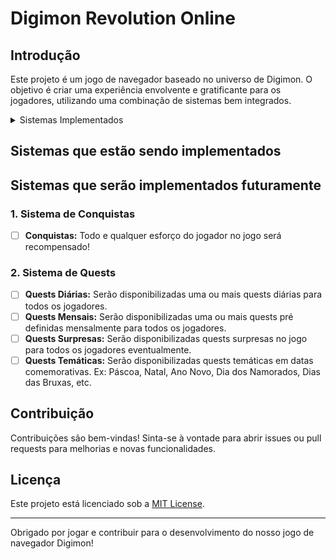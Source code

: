 # Digimon Revolution Online

## Introdução
Este projeto é um jogo de navegador baseado no universo de Digimon. O objetivo é criar uma experiência envolvente e gratificante para os jogadores, utilizando uma combinação de sistemas bem integrados.

<details>
<summary>Sistemas Implementados</summary>

### 1. Sistema de Registro e Login
- [ ] **Registro de Usuários:** Permite que os jogadores criem contas com e-mail e senha.
- [x] **Autenticação:** Segurança para proteger os dados dos usuários, como hashing de senhas.

### 2. Sistema de Seleção de Digimon
- [x] **Escolha Inicial:** Permite que os jogadores escolham um Digimon inicial de uma lista de Digimon Rookie.
- [x] **Descrição Detalhada:** Fornece descrições detalhadas de cada Digimon para ajudar na escolha.

### 3. Sistema de Continuar Jornada
- [ ] **Continuar Jornada:** Permite que um jogador já cadastrado e que já tenha passado pela etapa de escolha inicial possa selecionar um digimon anteriormente criado para continuar sua jornada.

### 4. Sistema de Caçadas
- [x] **Caçar:** Permite que o jogador entre em uma caçada com tempo pré determinado em busca de recompensas pré definidas aleatoriamente. EXPERIÊNCIA ++

### 5. Sistema de Invasão
- [ ] **Invasão:** Permite que o jogador entre em combate com uma espécie de chefe mundial. Todo ataque é recompensado com uma pequena quantia de experiência, além de ter a chance de ganhar um baú do chefe. O jogador que eliminar o invasor ganha uma recompensa maravilhosa.

### 6. Sistema de Lanchonete
- [ ] **Lanchonete:** Permite que o jogador recupere seus pontos de vida por uma pequena quantia de Bits.

### 7. Sistema de Missão
- [ ] **Missões:** Permite que o jogador entre em missões com tempo pré determinado em busca de recompensas pré definidas aleatoriamente. BITS ++

### 8. Sistema de Atributos
- [ ] **Melhoria de Atributos por Bits:** Permite que o jogador use os bits ganhos no jogo para melhorar seus atributos.

</details>

## Sistemas que estão sendo implementados

## Sistemas que serão implementados futuramente

### 1. Sistema de Conquistas
- [ ] **Conquistas:** Todo e qualquer esforço do jogador no jogo será recompensado! 

### 2. Sistema de Quests
- [ ] **Quests Diárias:** Serão disponibilizadas uma ou mais quests diárias para todos os jogadores.
- [ ] **Quests Mensais:** Serão disponibilizadas uma ou mais quests pré definidas mensalmente para todos os jogadores.
- [ ] **Quests Surpresas:** Serão disponibilizadas quests surpresas no jogo para todos os jogadores eventualmente.
- [ ] **Quests Temáticas:** Serão disponibilizadas quests temáticas em datas comemorativas. Ex: Páscoa, Natal, Ano Novo, Dia dos Namorados, Dias das Bruxas, etc.

## Contribuição
Contribuições são bem-vindas! Sinta-se à vontade para abrir issues ou pull requests para melhorias e novas funcionalidades.

## Licença
Este projeto está licenciado sob a [MIT License](LICENSE).

---

Obrigado por jogar e contribuir para o desenvolvimento do nosso jogo de navegador Digimon!